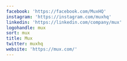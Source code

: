 ```yaml
---
facebook: 'https://facebook.com/MuxHQ'
instagram: 'https://instagram.com/muxhq'
linkedin: 'https://linkedin.com/company/mux'
logohandle: mux
sort: mux
title: Mux
twitter: muxhq
website: 'https://mux.com/'
---
```

